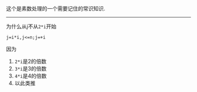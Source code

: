 这个是素数处理的一个需要记住的常识知识.

---

为什么从j不从`2*i`开始
```
j=i*i,j<=n;j=+i
```

因为
1. `2*i`是2的倍数
2. `3*i`是3的倍数
3. `4*i`是4的倍数
4. 以此类推

